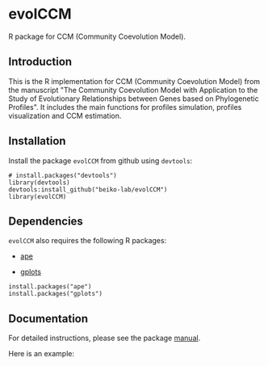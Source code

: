 # evolCCM
R package for CCM (Community Coevolution Model).

## Introduction
This is the R implementation for CCM (Community Coevolution Model) from the manuscript "The Community Coevolution Model with Application to the Study of Evolutionary Relationships between Genes based on Phylogenetic Profiles". It includes the main functions for profiles simulation, profiles visualization and CCM estimation.

## Installation

Install the package `evolCCM` from github using `devtools`:

```
# install.packages("devtools")
library(devtools)
devtools:install_github("beiko-lab/evolCCM")
library(evolCCM)

```

## Dependencies

`evolCCM` also requires the following R packages:

- [ape](https://cran.r-project.org/web/packages/ape/)

- [gplots](https://cran.r-project.org/web/packages/gplots/index.html)

```
install.packages("ape")
install.packages("gplots")

```

## Documentation

For detailed instructions, please see the package [manual]( https://github.com/beiko-lab/evolCCM/evolCCM_manual.pdf). 

Here is an example:
